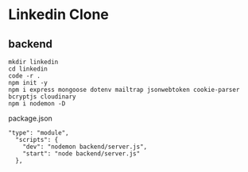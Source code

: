 # Linkedin Clone

## backend
```
mkdir linkedin
cd linkedin
code -r .
npm init -y
npm i express mongoose dotenv mailtrap jsonwebtoken cookie-parser bcryptjs cloudinary
npm i nodemon -D
```

package.json
```
"type": "module",
  "scripts": {
    "dev": "nodemon backend/server.js",
    "start": "node backend/server.js"
  },
```